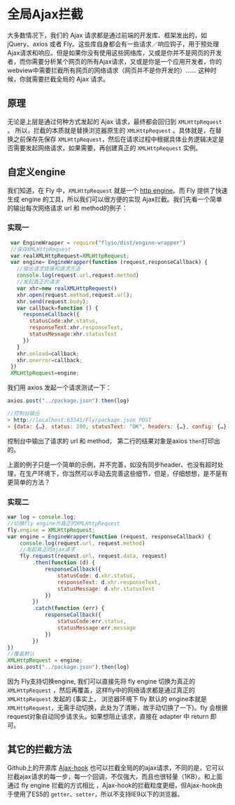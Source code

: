 # 全局Ajax拦截

大多数情况下，我们的 Ajax 请求都是通过前端的开发库、框架发出的，如 jQuery、axios 或者 Fly。这些库自身都会有一些请求／响应钩子，用于预处理 Ajax请求和响应。但是如果你没有使用这些网络库，又或是你并不是网页的开发者，而你需要分析某个网页的所有Ajax请求，又或是你是一个应用开发者，你的webview中需要拦截所有网页的网络请求（网页并不是你开发的）...... 这种时候，你就需要拦截全局的 Ajax 请求。

## 原理

无论是上层是通过何种方式发起的 Ajax 请求，最终都会回归到 `XMLHttpRequest` 。 所以，拦截的本质就是替换浏览器原生的 `XMLHttpRequest` 。具体就是，在替换之前保存先保存 `XMLHttpRequest`，然后在请求过程中根据具体业务逻辑决定是否需要发起网络请求，如果需要，再创建真正的 `XMLHttpRequest` 实例。

## 自定义engine

我们知道，在 Fly 中，`XMLHttpRequest`  就是一个 [http engine](#/doc/flyio/engine)。而 Fly 提供了快速生成 engine 的工具，所以我们可以很方便的实现 Ajax拦截。我们先看一个简单的输出每次网络请求 url 和 method的例子：

### 实现一

```javascript
 var EngineWrapper = require("flyio/dist/engine-wrapper")
 //保存XMLHttpRequest
 var realXMLHttpRequest=XMLHttpRequest;
 var engine= EngineWrapper(function (request,responseCallback) {
   //输出请求链接和请求方法
   console.log(request.url,request.method)
   //发起真正的请求
   var xhr=new realXMLHttpRequest()
   xhr.open(request.method,request.url);
   xhr.send(request.body);
   var callback=function () {
     responseCallback({
       statusCode:xhr.status,
       responseText:xhr.responseText,
       statusMessage:xhr.statusText
     })
   }
   xhr.onload=callback;
   xhr.onerror=callback;
 })
 XMLHttpRequest=engine;
```

我们用 axios 发起一个请求测试一下：

```javascript
axios.post("../package.json").then(log)

//控制台输出
> http://localhost:63341/Fly/package.json POST
> {data: {…}, status: 200, statusText: "OK", headers: {…}, config: {…}, …}
```

控制台中输出了请求的 url 和 method， 第二行的结果对象是axios `then`打印出的。

上面的例子只是一个简单的示例，并不完善，如没有同步header、也没有超时处理，在生产环境下，你当然可以手动去完善这些细节，但是，仔细想想，是不是有更简单的方法？

### 实现二

```javascript
var log = console.log;
//切换fly engine为真正的XMLHttpRequest
fly.engine = XMLHttpRequest;
var engine = EngineWrapper(function (request, responseCallback) {
    console.log(request.url, request.method)
    //发起真正的ajax请求
    fly.request(request.url, request.data, request)
        .then(function (d) {
            responseCallback({
                statusCode: d.xhr.status,
                responseText: d.xhr.responseText,
                statusMessage: d.xhr.statusText
            })
        })
        .catch(function (err) {
            responseCallback({
                statusCode:err.status,
                statusMessage:err.message
            })
        })
})
//覆盖默认
XMLHttpRequest = engine;
axios.post("../package.json").then(log)

```

因为 Fly支持切换engine, 我们可以直接先将 fly engine 切换为真正的 `XMLHttpRequest` ，然后再覆盖，这样fly中的网络请求都是通过真正的 `XMLHttpRequest` 发起的 (事实上， 浏览器环境下 fly 默认的 engine本就是 `XMLHttpRequest`，无需手动切换，此处为了清晰，故手动切换了一下)。fly 会根据request对象自动同步请求头。如果想阻止请求，直接在 adapter 中 return 即可。



## 其它的拦截方法

Github上的开源库 [Ajax-hook](https://github.com/wendux/Ajax-hook) 也可以拦截全局的的ajax请求，不同的是，它可以拦截ajax请求的每一步，每一个回调，不仅强大，而且也很轻量（1KB）。和上面通过 fly engine 拦截的方式相比 ，Ajax-hook的拦截粒度更细，但Ajax-hook由于使用了ES5的 `getter`、`setter`，所以不支持IE9以下的浏览器。

